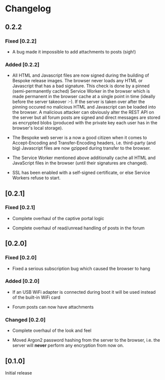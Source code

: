 # Changelog

## 0.2.2

### Fixed [0.2.2]

- A bug made it impossible to add attachments to posts (sigh!)

### Added [0.2.2]

- All HTML and Javascript files are now signed during the building of Bespoke
  release images. The browser never loads any HTML or Javascript that has a bad
  signature. This check is done by a pinned (semi-permanently cached) Service
  Worker in the browser which is made permanent in the browser cache at a single
  point in time (ideally before the server takeover :-). If the server is taken
  over after the pinning occured no malicious HTML and Javascript can be loaded
  into the browser. A malicious attacker can obviously alter the REST API on the
  server but all forum posts are signed and direct messages are stored as
  encrypted blobs (produced with the private key each user has in the browser's
  local storage).

- The Bespoke web server is a now a good citizen when it comes to Accept-Encoding
  and Transfer-Encoding headers, i.e. third-party (and big) Javascript files are
  now gzipped during transfer to the browser.

- The Service Worker mentioned above additionally cache all HTML and JavaScript
  files in the browser (until their signatures are changed).

- SSL has been enabled with a self-signed certificate, or else Service Workers
  refuse to start.

## [0.2.1]

### Fixed [0.2.1]

- Complete overhaul of the captive portal logic

- Complete overhaul of read/unread handling of posts in the forum

## [0.2.0]

### Fixed [0.2.0]

- Fixed a serious subscription bug which caused the browser to hang

### Added [0.2.0]

- If an USB WiFi adapter is connected during boot it will be used
  instead of the built-in WiFi card

- Forum posts can now have attachments

### Changed [0.2.0]

- Complete overhaul of the look and feel

- Moved Argon2 password hashing from the server to the browser,
  i.e. the server will **never** perform any encryption from now on.

## [0.1.0]

Initial release
